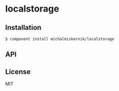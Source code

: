 
# localstorage

  

## Installation

    $ component install michalmiskernik/localstorage

## API

   

## License

  MIT
